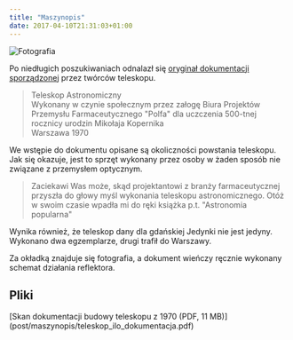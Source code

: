 ```yaml
---
title: "Maszynopis"
date: 2017-04-10T21:31:03+01:00
---
```

![Fotografia](media/teleskop_1970_sm.png)

Po niedługich poszukiwaniach odnalazł się [oryginał dokumentacji sporządzonej](/post/maszynopis/#pliki) przez twórców teleskopu.

> Teleskop Astronomiczny  
> Wykonany w czynie społecznym przez załogę Biura Projektów Przemysłu Farmaceutycznego "Polfa" dla uczczenia 500-tnej rocznicy urodzin Mikołaja Kopernika  
> Warszawa 1970

We wstępie do dokumentu opisane są okoliczności powstania teleskopu. Jak się okazuje, jest to sprzęt wykonany przez osoby w żaden sposób nie związane z przemysłem optycznym.

> Zaciekawi Was może, skąd projektantowi z branży farmaceutycznej przyszła do głowy myśl wykonania teleskopu astronomicznego. Otóż w swoim czasie wpadła mi do ręki książka p.t. "Astronomia popularna"

Wynika również, że teleskop dany dla gdańskiej Jedynki nie jest jedyny. Wykonano dwa egzemplarze, drugi trafił do Warszawy.

Za okładką znajduje się fotografia, a dokument wieńczy ręcznie wykonany schemat działania reflektora.

<h2 id="pliki">Pliki</h2>
[Skan dokumentacji budowy teleskopu z 1970 (PDF, 11 MB)](post/maszynopis/teleskop_ilo_dokumentacja.pdf)